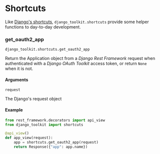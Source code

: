 Shortcuts
=========

Like [Django's shortcuts][django-shortcuts], `django_toolkit.shortcuts` provide
some helper functions to day-to-day development.

[django-shortcuts]: https://docs.djangoproject.com/en/1.10/topics/http/shortcuts/


### get_oauth2_app

`django_toolkit.shortcuts.get_oauth2_app`

Return the Application object from a *Django Rest Framework* request when
authenticated with a *Django OAuth Toolkit* access token, or return `None` when
it is not.

#### Arguments

`request`

The Django's request object


#### Example

```python
from rest_framework.decorators import api_view
from django_toolkit import shortcuts

@api_view()
def app_view(request):
    app = shortcuts.get_oauth2_app(request)
    return Response({"app": app.name})
```
